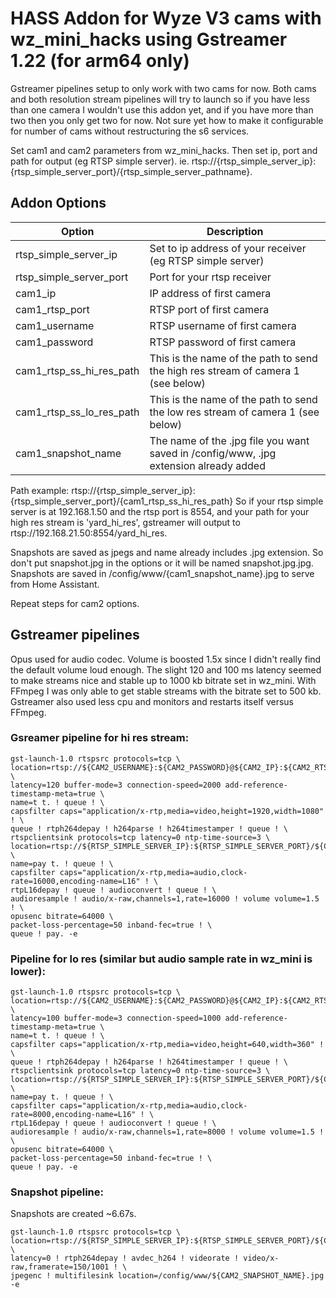 # HASS Addon for Wyze V3 cams with wz_mini_hacks using Gstreamer 1.22 (for arm64 only)
Gstreamer pipelines setup to only work with two cams for now.  Both cams and both resolution stream pipelines will try to launch so if you have less than one camera I wouldn't use this addon yet, and if you have more than two then you only get two for now.  Not sure yet how to make it configurable for number of cams without restructuring the s6 services.

Set cam1 and cam2 parameters from wz_mini_hacks. Then set ip, port and path for output (eg RTSP simple server). ie. rtsp://{rtsp_simple_server_ip}:{rtsp_simple_server_port}/{rtsp_simple_server_pathname}. 

## Addon Options
| Option                   | Description                                                                           |
| ------------------------ | ------------------------------------------------------------------------------------- |
| rtsp_simple_server_ip    | Set to ip address of your receiver (eg RTSP simple server)                            |
| rtsp_simple_server_port  | Port for your rtsp receiver 											               |
| cam1_ip                  | IP address of first camera                                                            |
| cam1_rtsp_port           | RTSP port of first camera                                                             |
| cam1_username            | RTSP username of first camera                                                         |
| cam1_password            | RTSP password of first camera                                                         |
| cam1_rtsp_ss_hi_res_path | This is the name of the path to send the high res stream of camera 1 (see below)      |
| cam1_rtsp_ss_lo_res_path | This is the name of the path to send the low res stream of camera 1 (see below)       |
| cam1_snapshot_name       | The name of the .jpg file you want saved in /config/www, .jpg extension already added |

Path example: rtsp://{rtsp_simple_server_ip}:{rtsp_simple_server_port}/{cam1_rtsp_ss_hi_res_path}
So if your rtsp simple server is at 192.168.1.50 and the rtsp port is 8554, and your path for your high res stream is 'yard_hi_res', gstreamer will output to rtsp://192.168.21.50:8554/yard_hi_res.

Snapshots are saved as jpegs and name already includes .jpg extension.  So don't put snapshot.jpg in the options or it will be named snapshot.jpg.jpg.  Snapshots are saved in /config/www/{cam1_snapshot_name}.jpg to serve from Home Assistant.

Repeat steps for cam2 options.

## Gstreamer pipelines
Opus used for audio codec.  Volume is boosted 1.5x since I didn't really find the default volume loud enough.  The slight 120 and 100 ms latency seemed to make streams nice and stable up to 1000 kb bitrate set in wz_mini.  With FFmpeg I was only able to get stable streams with the bitrate set to 500 kb.  Gstreamer also used less cpu and monitors and restarts itself versus FFmpeg.

### Gsreamer pipeline for hi res stream:
```
gst-launch-1.0 rtspsrc protocols=tcp \
location=rtsp://${CAM2_USERNAME}:${CAM2_PASSWORD}@${CAM2_IP}:${CAM2_RTSP_PORT}/video1_unicast \
latency=120 buffer-mode=3 connection-speed=2000 add-reference-timestamp-meta=true \
name=t t. ! queue ! \
capsfilter caps="application/x-rtp,media=video,height=1920,width=1080" ! \
queue ! rtph264depay ! h264parse ! h264timestamper ! queue ! \
rtspclientsink protocols=tcp latency=0 ntp-time-source=3 \
location=rtsp://${RTSP_SIMPLE_SERVER_IP}:${RTSP_SIMPLE_SERVER_PORT}/${CAM2_RTSP_SS_HI_RES_PATH} \
name=pay t. ! queue ! \
capsfilter caps="application/x-rtp,media=audio,clock-rate=16000,encoding-name=L16" ! \
rtpL16depay ! queue ! audioconvert ! queue ! \
audioresample ! audio/x-raw,channels=1,rate=16000 ! volume volume=1.5 ! \
opusenc bitrate=64000 \
packet-loss-percentage=50 inband-fec=true ! \
queue ! pay. -e
```

### Pipeline for lo res (similar but audio sample rate in wz_mini is lower):
```
gst-launch-1.0 rtspsrc protocols=tcp \
location=rtsp://${CAM2_USERNAME}:${CAM2_PASSWORD}@${CAM2_IP}:${CAM2_RTSP_PORT}/video2_unicast \
latency=100 buffer-mode=3 connection-speed=1000 add-reference-timestamp-meta=true \
name=t t. ! queue ! \
capsfilter caps="application/x-rtp,media=video,height=640,width=360" ! \
queue ! rtph264depay ! h264parse ! h264timestamper ! queue ! \
rtspclientsink protocols=tcp latency=0 ntp-time-source=3 \
location=rtsp://${RTSP_SIMPLE_SERVER_IP}:${RTSP_SIMPLE_SERVER_PORT}/${CAM2_RTSP_SS_LO_RES_PATH} \
name=pay t. ! queue ! \
capsfilter caps="application/x-rtp,media=audio,clock-rate=8000,encoding-name=L16" ! \
rtpL16depay ! queue ! audioconvert ! queue ! \
audioresample ! audio/x-raw,channels=1,rate=8000 ! volume volume=1.5 ! \
opusenc bitrate=64000 \
packet-loss-percentage=50 inband-fec=true ! \
queue ! pay. -e 
```
### Snapshot pipeline:
Snapshots are created ~6.67s.
```
gst-launch-1.0 rtspsrc protocols=tcp \
location=rtsp://${RTSP_SIMPLE_SERVER_IP}:${RTSP_SIMPLE_SERVER_PORT}/${CAM2_RTSP_SS_HI_RES_PATH} \
latency=0 ! rtph264depay ! avdec_h264 ! videorate ! video/x-raw,framerate=150/1001 ! \
jpegenc ! multifilesink location=/config/www/${CAM2_SNAPSHOT_NAME}.jpg -e
```